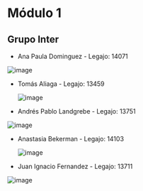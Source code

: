 # Módulo 1
## Grupo Inter
* Ana Paula Dominguez - Legajo: 14071

![image](https://github.com/user-attachments/assets/f961afa0-5743-4474-9231-31b419a6dc6b)

  
* Tomás Aliaga - Legajo: 13459

  ![image](https://github.com/user-attachments/assets/3ebfc482-4ab7-4b1c-bddb-4cda8edf0621)

* Andrés Pablo Landgrebe - Legajo: 13751

![image](https://github.com/user-attachments/assets/257c8a7d-bd4d-4b7a-a36e-de90aa329304)

  
* Anastasia Bekerman - Legajo: 14103

   ![image](https://github.com/user-attachments/assets/f9d8497f-5941-476b-82da-56cd11cdf606)

* Juan Ignacio Fernandez - Legajo: 13711

![image](https://github.com/user-attachments/assets/3cdead24-2e57-4ecf-99c1-32beee10b196)
